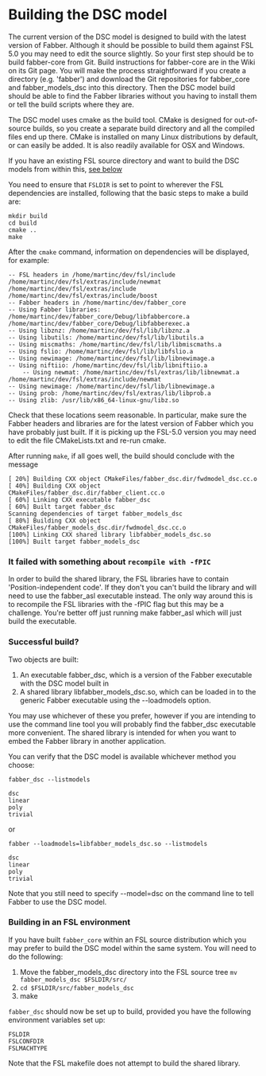 # Building the DSC model #

The current version of the DSC model is designed to build with the latest version of Fabber. Although it should be possible to build them against FSL 5.0 you may need to edit the source slightly. So your first step should be to build fabber-core from Git. Build instructions for fabber-core are in the Wiki on its Git page. You will make the process straightforward if you create a directory (e.g. 'fabber') and download the Git repositories for fabber_core and fabber_models_dsc into this directory. Then the DSC model build should be able to find the Fabber libraries without you having to install them or tell the build scripts where they are.

The DSC model uses cmake as the build tool. CMake is designed for out-of-source builds, so you create a separate build directory and all the compiled files end up there. 
CMake is installed on many Linux distributions by default, or can easily be added. It is also readily available for OSX and Windows.

If you have an existing FSL source directory and want to build the DSC models from within this, [see below](#fslbuild)

You need to ensure that `FSLDIR` is set to point to wherever the FSL dependencies are installed, following that the basic steps to make a build are:

    mkdir build
    cd build
    cmake ..
    make

After the `cmake` command, information on dependencies will be displayed, for example:

    -- FSL headers in /home/martinc/dev/fsl/include /home/martinc/dev/fsl/extras/include/newmat /home/martinc/dev/fsl/extras/include /home/martinc/dev/fsl/extras/include/boost
    -- Fabber headers in /home/martinc/dev/fabber_core
    -- Using Fabber libraries: /home/martinc/dev/fabber_core/Debug/libfabbercore.a /home/martinc/dev/fabber_core/Debug/libfabberexec.a
    -- Using libznz: /home/martinc/dev/fsl/lib/libznz.a
    -- Using libutils: /home/martinc/dev/fsl/lib/libutils.a 
    -- Using miscmaths: /home/martinc/dev/fsl/lib/libmiscmaths.a
    -- Using fslio: /home/martinc/dev/fsl/lib/libfslio.a
    -- Using newimage: /home/martinc/dev/fsl/lib/libnewimage.a
    -- Using niftiio: /home/martinc/dev/fsl/lib/libniftiio.a
        -- Using newmat: /home/martinc/dev/fsl/extras/lib/libnewmat.a /home/martinc/dev/fsl/extras/include/newmat
    -- Using newimage: /home/martinc/dev/fsl/lib/libnewimage.a
    -- Using prob: /home/martinc/dev/fsl/extras/lib/libprob.a
    -- Using zlib: /usr/lib/x86_64-linux-gnu/libz.so

Check that these locations seem reasonable. In particular, make sure the Fabber headers and libraries are for the latest version of Fabber which you have probably just built. If it is picking up the FSL-5.0 version you may need to edit the file CMakeLists.txt and re-run cmake.

After running `make`, if all goes well, the build should conclude with the message

    [ 20%] Building CXX object CMakeFiles/fabber_dsc.dir/fwdmodel_dsc.cc.o
    [ 40%] Building CXX object CMakeFiles/fabber_dsc.dir/fabber_client.cc.o
    [ 60%] Linking CXX executable fabber_dsc
    [ 60%] Built target fabber_dsc
    Scanning dependencies of target fabber_models_dsc
    [ 80%] Building CXX object CMakeFiles/fabber_models_dsc.dir/fwdmodel_dsc.cc.o
    [100%] Linking CXX shared library libfabber_models_dsc.so
    [100%] Built target fabber_models_dsc

### It failed with something about `recompile with -fPIC`

In order to build the shared library, the FSL libraries have to contain 'Position-independent code'. If they don't you can't build the library and will need to use 
the fabber_asl executable instead. The only way around this is to recompile the FSL libraries with the -fPIC flag but this may be a challenge. You're better off 
just running make fabber_asl which will just build the executable.

### Successful build?

Two objects are built:

1. An executable fabber_dsc, which is a version of the Fabber executable with the DSC model built in
2. A shared library libfabber_models_dsc.so, which can be loaded in to the generic Fabber executable using the --loadmodels option.

You may use whichever of these you prefer, however if you are intending to use the command line tool you will probably find the fabber_dsc executable more convenient. The shared library is intended for when you want to embed the Fabber library in another application.

You can verify that the DSC model is available whichever method you choose:

    fabber_dsc --listmodels

    dsc
    linear
    poly
    trivial

or

    fabber --loadmodels=libfabber_models_dsc.so --listmodels
    
    dsc
    linear
    poly
    trivial
  
Note that you still need to specify --model=dsc on the command line to tell Fabber to use the DSC model.

### <a name="fslbuild"></a>Building in an FSL environment

If you have built `fabber_core` within an FSL source distribution which you may prefer to build the DSC model within the same system. You will need to 
do the following:

1. Move the fabber_models_dsc directory into the FSL source tree `mv fabber_models_dsc $FSLDIR/src/`
2. `cd $FSLDIR/src/fabber_models_dsc`
3. make

`fabber_dsc` should now be set up to build, provided you have the following environment variables set up:

    FSLDIR
    FSLCONFDIR
    FSLMACHTYPE

Note that the FSL makefile does not attempt to build the shared library.
